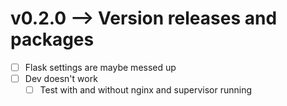 # v0.2.0 --> Version releases and packages
- [ ] Flask settings are maybe messed up
- [ ] Dev doesn't work
  - [ ] Test with and without nginx and supervisor running